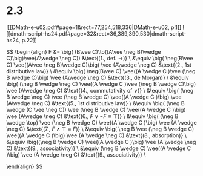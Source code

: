 
# 2.3
![[DMath-e-u02.pdf#page=1&rect=77,254,518,336|DMath-e-u02, p.1]]
![[dmath-script-hs24.pdf#page=32&rect=36,389,390,530|dmath-script-hs24, p.22]]

$$
\begin{align}
F &= \big( (B\vee C)\to((A\vee \neg B)\wedge C)\big)\vee(A\wedge \neg C)) &\text{(1., def. $\to$)} \\
&\equiv \big( \neg(B\vee C) \vee((A\vee \neg B)\wedge C)\big) \vee (A\wedge \neg C) &\text{(2., 1st distributive law)} \\
&\equiv \big( \neg(B\vee C) \vee((A \wedge C )\vee (\neg B \wedge C)\big) \vee (A\wedge \neg C) &\text{(3., de Morgan)} \\
&\equiv \big( (\neg B \wedge \neg C) \vee((A \wedge C )\vee (\neg B \wedge C)\big) \vee (A\wedge \neg C) &\text{(4., commutativity of $\vee$)} \\
&\equiv \big( (\neg B \wedge \neg C) \vee (\neg B \wedge C) \vee((A \wedge C )\big) \vee (A\wedge \neg C) &\text{(5., 1st distributive law)} \\
&\equiv \big( (\neg B \wedge (C \vee \neg C)) \vee (\neg B \wedge C) \vee((A \wedge C )\big) \vee (A\wedge \neg C) &\text{(6., $F \vee \neg F \equiv \top$)} \\
&\equiv \big( (\neg B \wedge \top) \vee (\neg B \wedge C) \vee((A \wedge C )\big) \vee (A \wedge \neg C) &\text{(7., $F \wedge \top \equiv F$)} \\
&\equiv \big( \neg B \vee (\neg B \wedge C) \vee((A \wedge C )\big) \vee (A \wedge \neg C) &\text{(8., absorption)} \\
&\equiv \big((\neg B \wedge C) \vee((A \wedge C )\big) \vee (A \wedge \neg C) &\text{(9., associativity)} \\
&\equiv (\neg B \wedge C) \vee((A \wedge C )\big) \vee (A \wedge \neg C) &\text{(9., associativity)} \\

\end{align}
$$